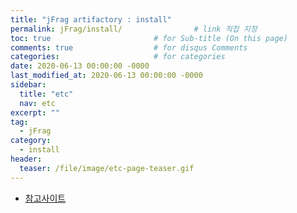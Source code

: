 ```yaml
---
title: "jFrag artifactory : install"
permalink: jFrag/install/                # link 직접 지정
toc: true                       # for Sub-title (On this page)
comments: true                  # for disqus Comments
categories:                     # for categories
date: 2020-06-13 00:00:00 -0000
last_modified_at: 2020-06-13 00:00:00 -0000
sidebar:
  title: "etc"
  nav: etc
excerpt: ""
tag:
  - jFrag
category:
  - install
header:
  teaser: /file/image/etc-page-teaser.gif
---
```


* [참고사이트](https://www.jfrog.com/confluence/display/JFROG/Installing+Artifactory#InstallingArtifactory-WindowsInstallation)